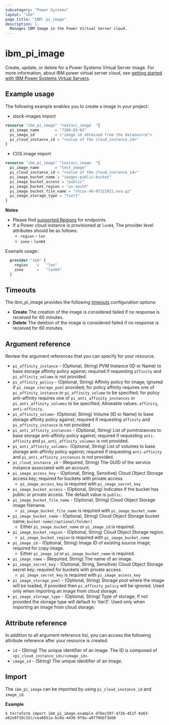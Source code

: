 ```yaml
---
subcategory: "Power Systems"
layout: "ibm"
page_title: "IBM: pi_image"
description: |-
  Manages IBM Image in the Power Virtual Server cloud.
---
```


# ibm_pi_image
Create, update, or delete for a Power Systems Virtual Server image. For more information, about IBM power virtual server cloud, see [getting started with IBM Power Systems Virtual Servers](https://cloud.ibm.com/docs/power-iaas?topic=power-iaas-getting-started).

## Example usage
The following example enables you to create a image in your project:
- stock-images import
```terraform
resource "ibm_pi_image" "testacc_image  "{
  pi_image_name       = "7200-03-02"
  pi_image_id         = <"image id obtained from the datasource">
  pi_cloud_instance_id = "<value of the cloud_instance_id>"
}
```
- COS image import
```terraform
resource "ibm_pi_image" "testacc_image  "{
  pi_image_name       = "test_image"
  pi_cloud_instance_id = "<value of the cloud_instance_id>"
  pi_image_bucket_name = "images-public-bucket"
  pi_image_bucket_access = "public"
  pi_image_bucket_region = "us-south"
  pi_image_bucket_file_name = "rhcos-48-07222021.ova.gz"
  pi_image_storage_type = "tier1"
}
```

**Notes**
- Please find [supported Regions](https://cloud.ibm.com/apidocs/power-cloud#endpoint) for endpoints.
- If a Power cloud instance is provisioned at `lon04`, The provider level attributes should be as follows:
  - `region` - `lon`
  - `zone` - `lon04`
  
Example usage:
  ```terraform
    provider "ibm" {
      region    =   "lon"
      zone      =   "lon04"
    }
  ```
  
## Timeouts
The ibm_pi_image provides the following [timeouts](https://www.terraform.io/docs/language/resources/syntax.html) configuration options:

- **Create** The creation of the image is considered failed if no response is received for 60 minutes. 
- **Delete** The deletion of the image is considered failed if no response is received for 60 minutes. 

## Argument reference
Review the argument references that you can specify for your resource. 

- `pi_affinity_instance` - (Optional, String) PVM Instance (ID or Name) to base storage affinity policy against; required if requesting `affinity` and `pi_affinity_volume` is not provided.
- `pi_affinity_policy` - (Optional, String) Affinity policy for image; ignored if `pi_image_storage_pool` provided; for policy affinity requires one of `pi_affinity_instance` or `pi_affinity_volume` to be specified; for policy anti-affinity requires one of `pi_anti_affinity_instances` or `pi_anti_affinity_volumes` to be specified; Allowable values: `affinity`, `anti-affinity`.
- `pi_affinity_volume`- (Optional, String) Volume (ID or Name) to base storage affinity policy against; required if requesting `affinity` and `pi_affinity_instance` is not provided.
- `pi_anti_affinity_instances` - (Optional, String) List of pvmInstances to base storage anti-affinity policy against; required if requesting `anti-affinity` and `pi_anti_affinity_volumes` is not provided.
- `pi_anti_affinity_volumes`- (Optional, String) List of volumes to base storage anti-affinity policy against; required if requesting `anti-affinity` and `pi_anti_affinity_instances` is not provided.
- `pi_cloud_instance_id` - (Required, String) The GUID of the service instance associated with an account.
- `pi_image_access_key` - (Optional, String, Sensitive) Cloud Object Storage access key; required for buckets with private access.
  - `pi_image_access_key` is required with `pi_image_secret_key`
- `pi_image_bucket_access` - (Optional, String) Indicates if the bucket has public or private access. The default value is `public`.
- `pi_image_bucket_file_name` - (Optional, String) Cloud Object Storage image filename.
  - `pi_image_bucket_file_name` is required with `pi_image_bucket_name`
- `pi_image_bucket_name` - (Optional, String) Cloud Object Storage bucket name; `bucket-name[/optional/folder]`
  - Either `pi_image_bucket_name` or `pi_image_id` is required.
- `pi_image_bucket_region` - (Optional, String) Cloud Object Storage region.
  - `pi_image_bucket_region` is required with `pi_image_bucket_name`
- `pi_image_id` - (Optional, String) Image ID of existing source image; required for copy image.
  - Either `pi_image_id` or `pi_image_bucket_name` is required.
- `pi_image_name` - (Required, String) The name of an image.
- `pi_image_secret_key` - (Optional, String, Sensitive) Cloud Object Storage secret key; required for buckets with private access.
  - `pi_image_secret_key` is required with `pi_image_access_key`
- `pi_image_storage_pool` - (Optional, String) Storage pool where the image will be loaded, if provided then `pi_affinity_policy` will be ignored. Used only when importing an image from cloud storage.
- `pi_image_storage_type` - (Optional, String) Type of storage; If not provided the storage type will default to 'tier3'. Used only when importing an image from cloud storage.

## Attribute reference
In addition to all argument reference list, you can access the following attribute reference after your resource is created.

- `id` - (String) The unique identifier of an image. The ID is composed of `<pi_cloud_instance_id>/<image_id>`. 
- `image_id` - (String) The unique identifier of an image.

## Import
The `ibm_pi_image` can be imported by using `pi_cloud_instance_id` and `image_id`.

**Example**
```
$ terraform import ibm_pi_image.example d7bec597-4726-451f-8a63-e62e6f19c32c/cea6651a-bc0a-4438-9f8a-a0770bbf3ebb
```
